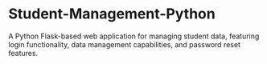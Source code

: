 # Student-Management-Python
A Python Flask-based web application for managing student data, featuring login functionality, data management capabilities, and password reset features.

